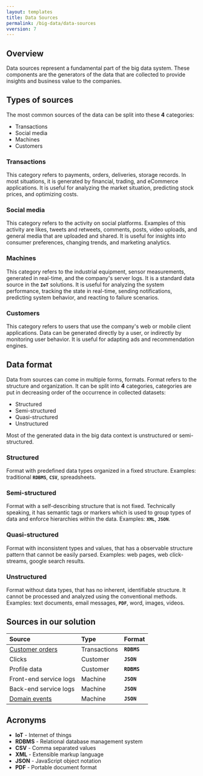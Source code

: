 ```yaml
---
layout: templates
title: Data Sources
permalink: /big-data/data-sources
vversion: 7
---
```



## Overview

Data sources represent a fundamental part of the big data system. These components are the generators of the data that are collected to provide insights and business value to the companies.

## Types of sources

The most common sources of the data can be split into these **4** categories:

* Transactions
* Social media
* Machines
* Customers

### Transactions

This category refers to payments, orders, deliveries, storage records. In most situations, it is generated by financial, trading, and eCommerce applications. It is useful for analyzing the market situation, predicting stock prices, and optimizing costs.

### Social media

This category refers to the activity on social platforms. Examples of this activity are likes, tweets and retweets, comments, posts, video uploads, and general media that are uploaded and shared. It is useful for insights into consumer preferences, changing trends, and marketing analytics.

### Machines

This category refers to the industrial equipment, sensor measurements, generated in real-time, and the company's server logs. It is a standard data source in the **`IoT`** solutions. It is useful for analyzing the system performance, tracking the state in real-time, sending notifications, predicting system behavior, and reacting to failure scenarios.

### Customers

This category refers to users that use the company's web or mobile client applications. Data can be generated directly by a user, or indirectly by monitoring user behavior. It is useful for adapting ads and recommendation engines.

## Data format

Data from sources can come in multiple forms, formats. Format refers to the structure and organization. It can be split into **4** categories, categories are put in decreasing order of the occurrence in collected datasets:

* Structured 
* Semi-structured
* Quasi-structured
* Unstructured

Most of the generated data in the big data context is unstructured or semi-structured.

### Structured

Format with predefined data types organized in a fixed structure. Examples: traditional **`RDBMS`**, **`CSV`**, spreadsheets.

### Semi-structured

Format with a self-describing structure that is not fixed. Technically speaking, it has semantic tags or markers which is used to group types of data and enforce hierarchies within the data. Examples: **`XML`**, **`JSON`**.

### Quasi-structured

Format with inconsistent types and values, that has a observable structure pattern that cannot be easily parsed. Examples: web pages, web click-streams, google search results.

### Unstructured

Format without data types, that has no inherent, identifiable structure. It cannot be processed and analyzed using the conventional methods. Examples: text documents, email messages, **`PDF`**, word, images, videos.

## Sources in our solution

| Source | Type | Format |
| :--- | :--- | :--- |
| [Customer orders](../business-analysis/domain.md#domain-entities) | Transactions | **`RDBMS`** |
| Clicks | Customer | **`JSON`** |
| Profile data | Customer | **`RDBMS`** |
| Front-end service logs | Machine | **`JSON`** |
| Back-end service logs | Machine | **`JSON`** |
| [Domain events](../business-analysis/domain.md#domain-events) | Machine | **`JSON`** |

## Acronyms

* **IoT** - Internet of things
* **RDBMS** - Relational database management system
* **CSV** - Comma separated values
* **XML** - Extensible markup language
* **JSON** - JavaScript object notation
* **PDF** - Portable document format
